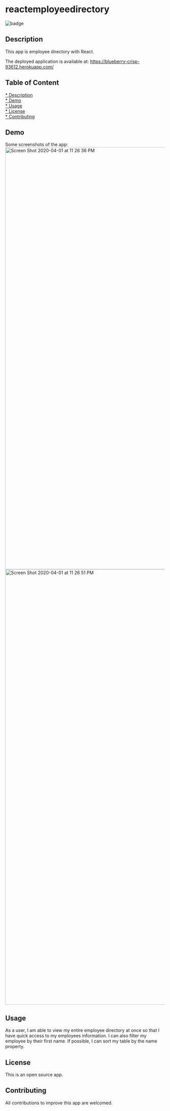 # reactemployeedirectory

![badge](https://img.shields.io/badge/license-MIT-blue)

## Description

This app is employee directory with React. 

The deployed application is available at: https://blueberry-crisp-93612.herokuapp.com/


## Table of Content

[* Description](#Description) \
[* Demo](#Demo) \
[* Usage](#Usage) \
[* License](#License) \
[* Contributing](#Contributing) 


## Demo

Some screenshots of the app:\
<img width="1332" alt="Screen Shot 2020-04-01 at 11 26 36 PM" src="https://user-images.githubusercontent.com/58992132/78207709-72d5e100-7470-11ea-8e62-486465046305.png">
<img width="1374" alt="Screen Shot 2020-04-01 at 11 26 51 PM" src="https://user-images.githubusercontent.com/58992132/78207707-71a4b400-7470-11ea-8ce3-dfffb6ba9123.png">

## Usage


 
As a user, I am able to view my entire employee directory at once so that I have quick access to my employees information.
I can also filter my employee by their first name. If possible, I can sort my table by the name property.

## License

This is an open source app.

## Contributing

All contributions to improve this app are welcomed.
